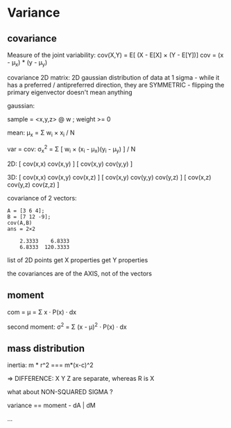 # Variance



## covariance
Measure of the joint variability:
cov(X,Y) = E[ (X - E[X] &times; (Y - E[Y])]
cov = (x - &mu;<sub>x</sub>) * (y - &mu;<sub>y</sub>)

covariance 2D matrix: 2D gaussian distribution of data at 1 sigma
    - while it has a preferred / antipreferred direction, they are SYMMETRIC
    - flipping the primary eigenvector doesn't mean anything

gaussian:

sample = &lt;x,y,z&gt; @ w ; weight >= 0

mean: &mu;<sub>x</sub> = &Sigma; w<sub>i</sub> &times; x<sub>i</sub> / N

var = cov: &sigma;<sub>x</sub><sup>2</sup> = &Sigma; [ w<sub>i</sub> &times; (x<sub>i</sub> - &mu;<sub>x</sub>)(y<sub>i</sub> - &mu;<sub>y</sub>) ] / N

2D:
    [ cov(x,x)  cov(x,y) ]
    [ cov(x,y)  cov(y,y) ]

3D:
    [ cov(x,x)  cov(x,y)  cov(x,z) ]
    [ cov(x,y)  cov(y,y)  cov(y,z) ]
    [ cov(x,z)  cov(y,z)  cov(z,z) ]

covariance of 2 vectors:

    A = [3 6 4];
    B = [7 12 -9];
    cov(A,B)
    ans = 2×2

        2.3333    6.8333
        6.8333  120.3333

list of 2D points
get X properties
get Y properties

the covariances are of the AXIS, not of the vectors




## moment

com = &mu; = &Sigma; x &middot; P(x) &middot; dx

second moment: &sigma;<sup>2</sup> = &Sigma; (x - &mu;)<sup>2</sup> &middot; P(x) &middot; dx


## mass distribution


inertia: m * r^2 === m*(x-c)^2

=> DIFFERENCE: X Y Z are separate, whereas R is X


what about NON-SQUARED SIGMA ?





variance == moment - dA | dM


















...
